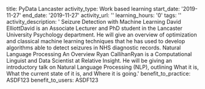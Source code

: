 title: PyData Lancaster
activity_type: Work based learning
start_date: '2019-11-27'
end_date: '2019-11-27'
activity_url: ''
learning_hours: '0'
tags: ''
activity_description: ' Seizure Detection with Machine Learning  David ElliottDavid
  is an Associate Lecturer and PhD student in the Lancaster University Psychology
  department. He will give an overview of optimization and classical machine learning
  techniques that he has used to develop algorithms able to detect seizures in NHS
  diagnostic records. Natural Language Processing An Overview  Ryan CallihanRyan is
  a Computational Linguist and Data Scientist at Relative Insight. He will be giving
  an introductory talk on Natural Language Processing (NLP), outlining What it is,
  What the current state of it is, and Where it is going.'
benefit_to_practice: ASDF123
benefit_to_users: ASDF123
